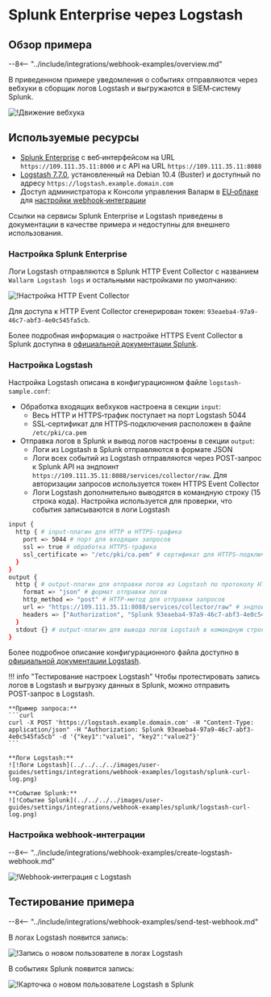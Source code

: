 # Splunk Enterprise через Logstash

## Обзор примера

--8<-- "../include/integrations/webhook-examples/overview.md"

В приведенном примере уведомления о событиях отправляются через вебхуки в сборщик логов Logstash и выгружаются в SIEM‑систему Splunk.

![!Движение вебхука](../../../../images/user-guides/settings/integrations/webhook-examples/logstash/splunk-scheme.png)

## Используемые ресурсы

* [Splunk Enterprise](#настройка-splunk-enterprise) с веб‑интерфейсом на URL `https://109.111.35.11:8000` и с API на URL `https://109.111.35.11:8088`
* [Logstash 7.7.0](#настройка-logstash), установленный на Debian 10.4 (Buster) и доступный по адресу `https://logstash.example.domain.com`
* Доступ администратора к Консоли управления Валарм в [EU‑облаке](https://my.wallarm.com) для [настройки webhook‑интеграции](#настройка-webhookинтеграции)

Ссылки на сервисы Splunk Enterprise и Logstash приведены в документации в качестве примера и недоступны для внешнего использования.

### Настройка Splunk Enterprise

Логи Logstash отправляются в Splunk HTTP Event Collector с названием `Wallarm Logstash logs` и остальными настройками по умолчанию:

![!Настройка HTTP Event Collector](../../../../images/user-guides/settings/integrations/webhook-examples/splunk/logstash-setup.png)

Для доступа к HTTP Event Collector сгенерирован токен: `93eaeba4-97a9-46c7-abf3-4e0c545fa5cb`.

Более подробная информация о настройке HTTPS Event Collector в Splunk доступна в [официальной документации Splunk](https://docs.splunk.com/Documentation/Splunk/8.0.5/Data/UsetheHTTPEventCollector).

### Настройка Logstash

Настройка Logstash описана в конфигурационном файле `logstash-sample.conf`:

* Обработка входящих вебхуков настроена в секции `input`:
    * Весь HTTP и HTTPS‑трафик поступает на порт Logstash 5044
    * SSL‑сертификат для HTTPS‑подключения расположен в файле `/etc/pki/ca.pem`
* Отправка логов в Splunk и вывод логов настроены в секции `output`:
    * Логи из Logstash в Splunk отправляются в формате JSON
    * Логи всех событий из Logstash отправляются через POST‑запрос к Splunk API на эндпоинт `https://109.111.35.11:8088/services/collector/raw`. Для авторизации запросов используется токен HTTPS Event Collector
    * Логи Logstash дополнительно выводятся в командную строку (15 строка кода). Настройка используется для проверки, что события записываются в логи Logstash

```bash linenums="1"
input {
  http { # input‑плагин для HTTP и HTTPS‑трафика
    port => 5044 # порт для входящих запросов
    ssl => true # обработка HTTPS‑трафика
    ssl_certificate => "/etc/pki/ca.pem" # сертификат для HTTPS‑подключения
  }
}
output {
  http { # output‑плагин для отправки логов из Logstash по протоколу HTTP/HTTPS
    format => "json" # формат отправки логов 
    http_method => "post" # HTTP‑метод для отправки запросов
    url => "https://109.111.35.11:8088/services/collector/raw" # эндпоинт для отправки HTTP‑запросов
    headers => ["Authorization", "Splunk 93eaeba4-97a9-46c7-abf3-4e0c545fa5cb"] # HTTP‑заголовки для авторизации запросов
  }
  stdout {} # output‑плагин для вывода логов Logstash в командную строку
}
```

Более подробное описание конфигурационного файла доступно в [официальной документации Logstash](https://www.elastic.co/guide/en/logstash/current/configuration-file-structure.html).

!!! info "Тестирование настроек Logstash"
    Чтобы протестировать запись логов в Logstash и выгрузку данных в Splunk, можно отправить POST‑запрос в Logstash.

    **Пример запроса:**
    ```curl
    curl -X POST 'https://logstash.example.domain.com' -H "Content-Type: application/json" -H "Authorization: Splunk 93eaeba4-97a9-46c7-abf3-4e0c545fa5cb" -d '{"key1":"value1", "key2":"value2"}'
    ```

    **Логи Logstash:**
    ![!Логи Logstash](../../../../images/user-guides/settings/integrations/webhook-examples/logstash/splunk-curl-log.png)

    **Событие Splunk:**
    ![!Событие Splunk](../../../../images/user-guides/settings/integrations/webhook-examples/splunk/logstash-curl-log.png)

### Настройка webhook‑интеграции

--8<-- "../include/integrations/webhook-examples/create-logstash-webhook.md"

![!Webhook-интеграция с Logstash](../../../../images/user-guides/settings/integrations/webhook-examples/logstash/add-webhook-integration.png)

## Тестирование примера

--8<-- "../include/integrations/webhook-examples/send-test-webhook.md"

В логах Logstash появится запись:

![!Запись о новом пользователе в логах Logstash](../../../../images/user-guides/settings/integrations/webhook-examples/logstash/splunk-user-log.png)

В событиях Splunk появится запись:

![!Карточка о новом пользователе Logstash в Splunk](../../../../images/user-guides/settings/integrations/webhook-examples/splunk/logstash-user.png)